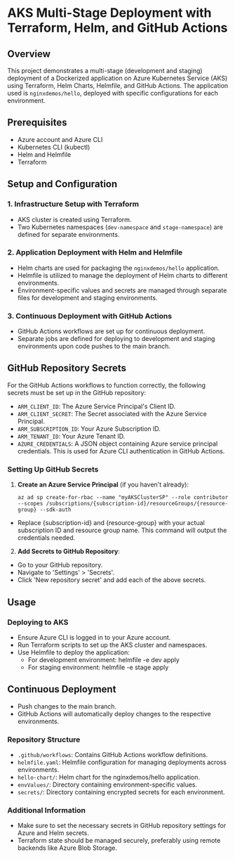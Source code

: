 # AKS Multi-Stage Deployment with Terraform, Helm, and GitHub Actions

## Overview
This project demonstrates a multi-stage (development and staging) deployment of a Dockerized application on Azure Kubernetes Service (AKS) using Terraform, Helm Charts, Helmfile, and GitHub Actions. The application used is `nginxdemos/hello`, deployed with specific configurations for each environment.

## Prerequisites
- Azure account and Azure CLI
- Kubernetes CLI (kubectl)
- Helm and Helmfile
- Terraform

## Setup and Configuration

### 1. Infrastructure Setup with Terraform
- AKS cluster is created using Terraform.
- Two Kubernetes namespaces (`dev-namespace` and `stage-namespace`) are defined for separate environments.

### 2. Application Deployment with Helm and Helmfile
- Helm charts are used for packaging the `nginxdemos/hello` application.
- Helmfile is utilized to manage the deployment of Helm charts to different environments.
- Environment-specific values and secrets are managed through separate files for development and staging environments.

### 3. Continuous Deployment with GitHub Actions
- GitHub Actions workflows are set up for continuous deployment.
- Separate jobs are defined for deploying to development and staging environments upon code pushes to the main branch.

## GitHub Repository Secrets

For the GitHub Actions workflows to function correctly, the following secrets must be set up in the GitHub repository:

- `ARM_CLIENT_ID`: The Azure Service Principal's Client ID.
- `ARM_CLIENT_SECRET`: The Secret associated with the Azure Service Principal.
- `ARM_SUBSCRIPTION_ID`: Your Azure Subscription ID.
- `ARM_TENANT_ID`: Your Azure Tenant ID.
- `AZURE_CREDENTIALS`: A JSON object containing Azure service principal credentials. This is used for Azure CLI authentication in GitHub Actions.

### Setting Up GitHub Secrets

1. **Create an Azure Service Principal** (if you haven't already):
   
   `az ad sp create-for-rbac --name "myAKSClusterSP" --role contributor --scopes /subscriptions/{subscription-id}/resourceGroups/{resource-group} --sdk-auth`

- Replace {subscription-id} and {resource-group} with your actual subscription ID and resource group name. This command will output the credentials needed.

2. **Add Secrets to GitHub Repository**:
- Go to your GitHub repository.
- Navigate to 'Settings' > 'Secrets'.
- Click 'New repository secret' and add each of the above secrets.

## Usage
### Deploying to AKS
- Ensure Azure CLI is logged in to your Azure account.
- Run Terraform scripts to set up the AKS cluster and namespaces.
- Use Helmfile to deploy the application:
    - For development environment: helmfile -e dev apply
    - For staging environment: helmfile -e stage apply

## Continuous Deployment
- Push changes to the main branch.
- GitHub Actions will automatically deploy changes to the respective environments.

### Repository Structure
- `.github/workflows`: Contains GitHub Actions workflow definitions.
- `helmfile.yaml`: Helmfile configuration for managing deployments across environments.
- `hello-chart/`: Helm chart for the nginxdemos/hello application.
- `envValues/`: Directory containing environment-specific values.
- `secrets/`: Directory containing encrypted secrets for each environment.

### Additional Information
- Make sure to set the necessary secrets in GitHub repository settings for Azure and Helm secrets.
- Terraform state should be managed securely, preferably using remote backends like Azure Blob Storage.